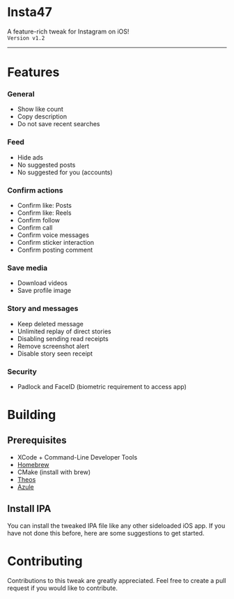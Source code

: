# Insta47
A feature-rich tweak for Instagram on iOS!\
`Version v1.2`

---

# Features
### General
- Show like count
- Copy description
- Do not save recent searches

### Feed
- Hide ads
- No suggested posts
- No suggested for you (accounts)

### Confirm actions
- Confirm like: Posts
- Confirm like: Reels
- Confirm follow
- Confirm call
- Confirm voice messages
- Confirm sticker interaction
- Confirm posting comment

### Save media
- Download videos
- Save profile image

### Story and messages
- Keep deleted message
- Unlimited replay of direct stories
- Disabling sending read receipts
- Remove screenshot alert
- Disable story seen receipt

### Security
- Padlock and FaceID (biometric requirement to access app)

# Building
## Prerequisites
- XCode + Command-Line Developer Tools
- [Homebrew](https://brew.sh/)
- CMake (install with brew)
- [Theos](https://theos.dev/docs/installation)
- [Azule](https://github.com/Al4ise/Azule/wiki)

## Install IPA
You can install the tweaked IPA file like any other sideloaded iOS app. If you have not done this before, here are some suggestions to get started.

# Contributing
Contributions to this tweak are greatly appreciated. Feel free to create a pull request if you would like to contribute.